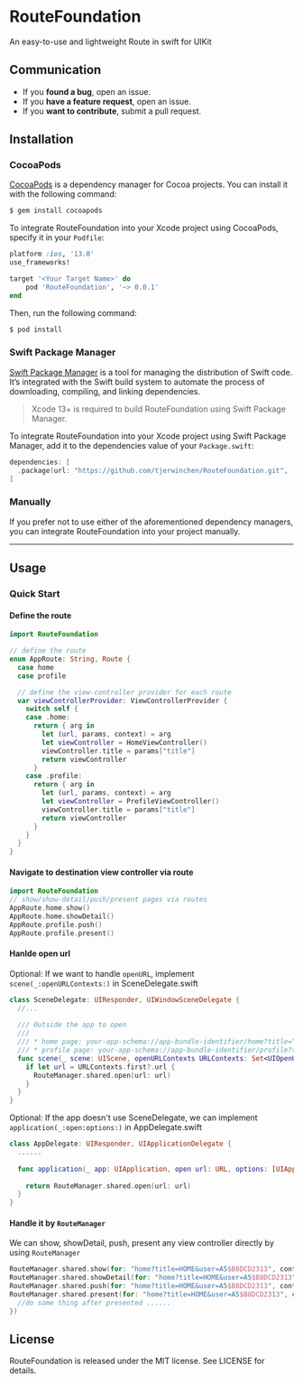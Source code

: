 # RouteFoundation
An easy-to-use and lightweight Route in swift for UIKit

## Communication

- If you **found a bug**, open an issue.
- If you **have a feature request**, open an issue.
- If you **want to contribute**, submit a pull request.

## Installation

### CocoaPods

[CocoaPods](http://cocoapods.org) is a dependency manager for Cocoa projects. You can install it with the following command:

```bash
$ gem install cocoapods
```

To integrate RouteFoundation into your Xcode project using CocoaPods, specify it in your `Podfile`:

```ruby
platform :ios, '13.0'
use_frameworks!

target '<Your Target Name>' do
    pod 'RouteFoundation', '~> 0.0.1'
end
```

Then, run the following command:

```bash
$ pod install
```

### Swift Package Manager

[Swift Package Manager](https://swift.org/package-manager/) is a tool for managing the distribution of Swift code. It’s integrated with the Swift build system to automate the process of downloading, compiling, and linking dependencies.

> Xcode 13+ is required to build RouteFoundation using Swift Package Manager.

To integrate RouteFoundation into your Xcode project using Swift Package Manager, add it to the dependencies value of your `Package.swift`:

```swift
dependencies: [
  .package(url: "https://github.com/tjerwinchen/RouteFoundation.git", .upToNextMajor(from: "0.0.1"))
]
```

### Manually

If you prefer not to use either of the aforementioned dependency managers, you can integrate RouteFoundation into your project manually.

---

## Usage

### Quick Start

#### Define the route
```swift
import RouteFoundation

// define the route
enum AppRoute: String, Route {
  case home
  case profile

  // define the view-controller provider for each route
  var viewControllerProvider: ViewControllerProvider {
    switch self {
    case .home:
      return { arg in
        let (url, params, context) = arg
        let viewController = HomeViewController()
        viewController.title = params["title"]
        return viewController
      }
    case .profile:
      return { arg in
        let (url, params, context) = arg
        let viewController = ProfileViewController()
        viewController.title = params["title"]
        return viewController
      }
    }
  }
}
```

#### Navigate to destination view controller via route
```swift
import RouteFoundation
// show/show-detail/push/present pages via routes
AppRoute.home.show()
AppRoute.home.showDetail()
AppRoute.profile.push()
AppRoute.profile.present()
```

#### Hanlde open url
Optional: If we want to handle `openURL`, implement `scene(_:openURLContexts:)` in  SceneDelegate.swift
```swift
class SceneDelegate: UIResponder, UIWindowSceneDelegate {
  //...
  
  /// Outside the app to open 
  ///
  /// * home page: your-app-schema://app-bundle-identifier/home?title="HOME_PAGE"
  /// * profile page: your-app-schema://app-bundle-identifier/profile?title="HOME_PAGE"&other_param="OTHER_PARAM"
  func scene(_ scene: UIScene, openURLContexts URLContexts: Set<UIOpenURLContext>) {
    if let url = URLContexts.first?.url {
      RouteManager.shared.open(url: url)
    }
  }
}
```

Optional: If the app doesn't use SceneDelegate, we can implement `application(_:open:options:)` in AppDelegate.swift
```swift
class AppDelegate: UIResponder, UIApplicationDelegate {
  ......
  
  func application(_ app: UIApplication, open url: URL, options: [UIApplication.OpenURLOptionsKey : Any] = [:]) -> Bool {
    
    return RouteManager.shared.open(url: url)
  }
}
``` 

#### Handle it by `RouteManager`
We can show, showDetail, push, present any view controller directly by using `RouteManager`
```swift
RouteManager.shared.show(for: "home?title=HOME&user=A5$B8DCD2313", context: homeViewModel)
RouteManager.shared.showDetail(for: "home?title=HOME&user=A5$B8DCD2313", context: homeViewModel)
RouteManager.shared.push(for: "home?title=HOME&user=A5$B8DCD2313", context: homeViewModel)
RouteManager.shared.present(for: "home?title=HOME&user=A5$B8DCD2313", context: homeViewModel, completion: {
  //do some thing after presented ......
})
```

## License

RouteFoundation is released under the MIT license. See LICENSE for details.
